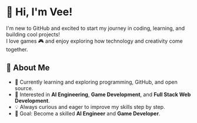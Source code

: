 # 👋 Hi, I'm Vee!

I'm new to GitHub and excited to start my journey in coding, learning, and building cool projects!  
I love games 🎮 and enjoy exploring how technology and creativity come together.

## 🌱 About Me
- 🚀 Currently learning and exploring programming, GitHub, and open source.  
- 🤖 Interested in **AI Engineering**, **Game Development**, and **Full Stack Web Development**.  
- 💡 Always curious and eager to improve my skills step by step.  
- 🎯 Goal: Become a skilled **AI Engineer** and **Game Developer**.

